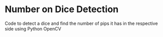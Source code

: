 # Number on Dice Detection
Code to detect a dice and find the number of pips it has in the respective side using Python OpenCV
